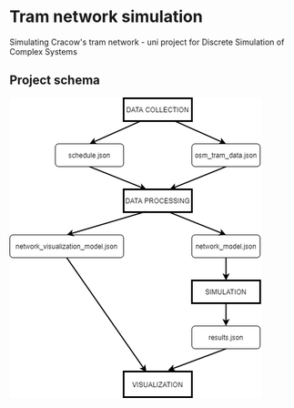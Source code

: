 # Tram network simulation

Simulating Cracow's tram network - uni project for Discrete Simulation of Complex Systems

## Project schema
![scheme](/docs/schema.png)
